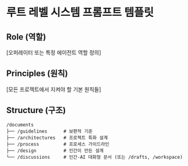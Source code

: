 # 루트 레벨 시스템 프롬프트 템플릿

## Role (역할)

[오퍼레이터 또는 특정 에이전트 역할 정의]

## Principles (원칙)

[모든 프로젝트에서 지켜야 할 기본 원칙들]

## Structure (구조)

```
/documents
├── /guidelines      # 보편적 기준
├── /architectures   # 프로젝트 특화 설계
├── /process         # 프로세스 가이드라인
├── /design          # 인간이 만든 설계
└── /discussions     # 인간-AI 대화형 문서 (또는 /drafts, /workspace)
```
